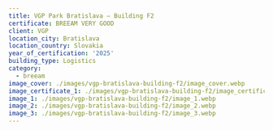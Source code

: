 ```yaml
---
title: VGP Park Bratislava – Building F2
certificate: BREEAM VERY GOOD
client: VGP
location_city: Bratislava
location_country: Slovakia
year_of_certification: '2025'
building_type: Logistics
category:
  - breeam
image_cover: ./images/vgp-bratislava-building-f2/image_cover.webp
image_certificate_1: ./images/vgp-bratislava-building-f2/image_certificate_1.webp
image_1: ./images/vgp-bratislava-building-f2/image_1.webp
image_2: ./images/vgp-bratislava-building-f2/image_2.webp
image_3: ./images/vgp-bratislava-building-f2/image_3.webp
---
```

